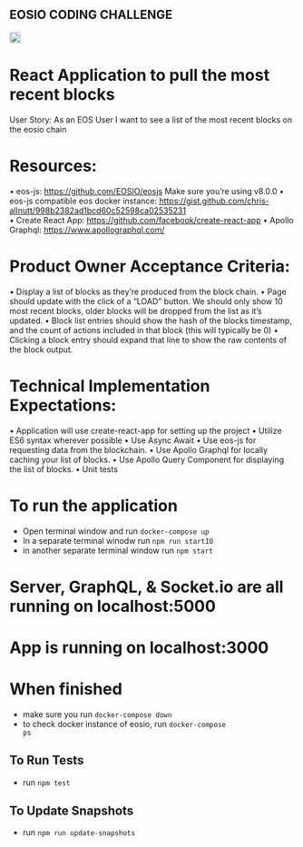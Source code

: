 ## EOSIO CODING CHALLENGE

<img 
  src="https://steemit-production-imageproxy-thumbnail.s3.amazonaws.com/DQmVRg5KyPJRp21r2eumJ7JMBTF5sGmaacjFSP67LY2Nn47_1680x8400" style="width: 20px; height: 20px" 
/>

# React Application to pull the most recent blocks

User Story: As an EOS User I want to see a list of the most recent blocks on the eosio chain

# Resources:
  • eos-js: https://github.com/EOSIO/eosjs Make sure you’re using v8.0.0
  • eos-js compatible eos docker instance: https://gist.github.com/chris-allnutt/998b2382ad1bcd60c52598ca02535231  
  • Create React App: https://github.com/facebook/create-react-app
  • Apollo Graphql: https://www.apollographql.com/ 

# Product Owner Acceptance Criteria:
  • Display a list of blocks as they’re produced from the block chain.
  • Page should update with the click of a “LOAD” button.  We should only show 10 most recent blocks, older blocks will be dropped from the list as it’s updated.
  • Block list entries should show the hash of the blocks timestamp, and the count of actions included in that block (this will typically be 0)
  • Clicking a block entry should expand that line to show the raw contents of the block output.

# Technical Implementation Expectations:
  • Application will use create-react-app for setting up the project
  • Utilize ES6 syntax wherever possible
  • Use Async Await
  • Use eos-js for requesting data from the blockchain.
  • Use Apollo Graphql for locally caching your list of blocks.
  • Use Apollo Query Component for displaying the list of blocks.
  • Unit tests


# To run the application
- Open terminal window and run <code>docker-compose up</code>
- In a separate terminal winodw run <code>npm run startIO</code>
- in another separate terminal window run <code>npm start</code>

# Server, GraphQL, & Socket.io are all running on localhost:5000
# App is running on localhost:3000


# When finished
- make sure you run <code>docker-compose down</code>
- to check docker instance of eosio, run <code>docker-compose ps</code>


## To Run Tests
- run <code>npm test</code>

## To Update Snapshots
- run <code>npm run update-snapshots</code>
